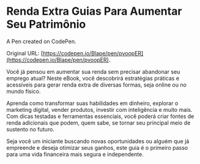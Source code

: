 #  Renda Extra Guias Para Aumentar Seu Patrimônio

A Pen created on CodePen.

Original URL: [https://codepen.io/Blape/pen/pvoopER](https://codepen.io/Blape/pen/pvoopER).

Você já pensou em aumentar sua renda sem precisar abandonar seu emprego atual? Neste eBook, você descobrirá estratégias práticas e acessíveis para gerar renda extra de diversas formas, seja online ou no mundo físico.

Aprenda como transformar suas habilidades em dinheiro, explorar o marketing digital, vender produtos, investir com inteligência e muito mais. Com dicas testadas e ferramentas essenciais, você poderá criar fontes de renda adicionais que podem, quem sabe, se tornar seu principal meio de sustento no futuro.

Seja você um iniciante buscando novas oportunidades ou alguém que já empreende e deseja otimizar seus ganhos, este guia é o primeiro passo para uma vida financeira mais segura e independente.